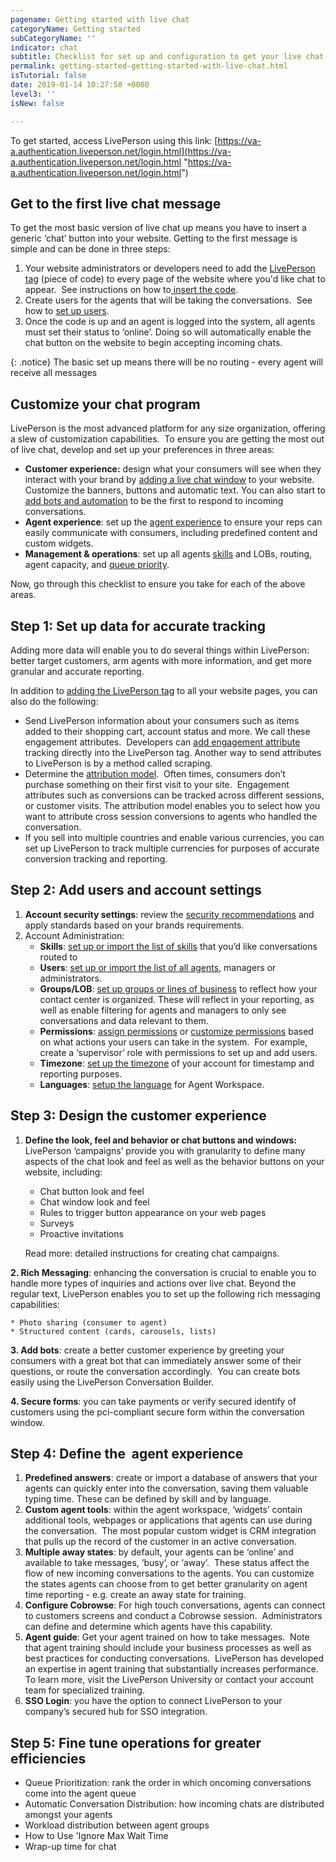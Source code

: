 ```yaml
---
pagename: Getting started with live chat
categoryName: Getting started
subCategoryName: ''
indicator: chat
subtitle: Checklist for set up and configuration to get your live chat program running
permalink: getting-started-getting-started-with-live-chat.html
isTutorial: false
date: 2019-01-14 10:27:58 +0000
level3: ''
isNew: false

---
```

To get started, access LivePerson using this link: [https://va-a.authentication.liveperson.net/login.html](https://va-a.authentication.liveperson.net/login.html "https://va-a.authentication.liveperson.net/login.html")

## Get to the first live chat message

To get the most basic version of live chat up means you have to insert a generic ‘chat’ button into your website. Getting to the first message is simple and can be done in three steps:

1. Your website administrators or developers need to add the [LivePerson tag](getting-started-add-the-liveperson-tag-to-your-website.html) (piece of code) to every page of the website where you'd like chat to appear.  See instructions on how to[ insert the code](getting-started-add-the-liveperson-tag-to-your-website.html).
2. Create users for the agents that will be taking the conversations.  See how to [set up users](admin-settings-create-and-manage-users.html).
3. Once the code is up and an agent is logged into the system, all agents must set their status to ‘online’. Doing so will automatically enable the chat button on the website to begin accepting incoming chats.

{: .notice} The basic set up means there will be no routing - every agent will receive all messages

## Customize your chat program

LivePerson is the most advanced platform for any size organization, offering a slew of customization capabilities.  To ensure you are getting the most out of live chat, develop and set up your preferences in three areas:

* **Customer experience:** design what your consumers will see when they interact with your brand by [adding a live chat window](messaging-channels-live-chat-add-live-chat-to-your-website.html) to your website. Customize the banners, buttons and automatic text. You can also start to [add bots and automation](getting-started-getting-started-with-bots.html) to be the first to respond to incoming conversations.
* **Agent experience**: set up the [agent experience](agent-manager-workspace-agent-tools-for-live-chat-agent-workspace-for-live-chat.html) to ensure your reps can easily communicate with consumers, including predefined content and custom widgets.
* **Management & operations**: set up all agents [skills](admin-settings-skills-groups-set-the-agent-group-hierarchy.html) and LOBs, routing, agent capacity, and [queue priority](contact-center-management-live-chat-operations-queue-prioritization-for-live-chat.html).

Now, go through this checklist to ensure you take for each of the above areas.

## Step 1: Set up data for accurate tracking

Adding more data will enable you to do several things within LivePerson: better target customers, arm agents with more information, and get more granular and accurate reporting.

In addition to [adding the LivePerson tag](getting-started-add-the-liveperson-tag-to-your-website.html) to all your website pages, you can also do the following:

* Send LivePerson information about your consumers such as items added to their shopping cart, account status and more. We call these engagement attributes.  Developers can [add engagement attribute](data-reporting-engagement-attributes-setting-up-engagement-attributes.html) tracking directly into the LivePerson tag. Another way to send attributes to LivePerson is by a method called scraping.
* Determine the [attribution model](data-reporting-engagement-attributes-attribution-model.html).  Often times, consumers don’t purchase something on their first visit to your site.  Engagement attributes such as conversions can be tracked across different sessions, or customer visits. The attribution model enables you to select how you want to attribute cross session conversions to agents who handled the conversation.
* If you sell into multiple countries and enable various currencies, you can set up LivePerson to track multiple currencies for purposes of accurate conversion tracking and reporting.

## Step 2: Add users and account settings

1. **Account security settings**: review the [security recommendations](security-regulations-security-account-security-recommendations.html) and apply standards based on your brands requirements.
2. Account Administration:
   * **Skills**: [set up or import the list of skills](admin-settings-skills-groups-set-the-agent-group-hierarchy.html) that you’d like conversations routed to
   * **Users**: [set up or import the list of all agents](admin-settings-create-and-manage-users.html), managers or administrators.
   * **Groups/LOB**: [set up groups or lines of business](contact-center-management-campaigns-campaign-settings.html) to reflect how your contact center is organized. These will reflect in your reporting, as well as enable filtering for agents and managers to only see conversations and data relevant to them.
   * **Permissions**: [assign permissions](admin-settings-permissions-assign-permissions.html) or [customize permissions](admin-settings-permissions-customize-permissions.html) based on what actions your users can take in the system.  For example, create a ‘supervisor’ role with permissions to set up and add users.
   * **Timezone**: [set up the timezone](admin-settings-set-the-time-zone.html) of your account for timestamp and reporting purposes.
   * **Languages**: [setup the language](admin-settings-supported-languages.html) for Agent Workspace.

## Step 3: Design the customer experience

1. **Define the look, feel and behavior or chat buttons and windows:** LivePerson ‘campaigns’ provide you with granularity to define many aspects of the chat look and feel as well as the behavior buttons on your website, including:
   * Chat button look and feel
   * Chat window look and feel
   * Rules to trigger button appearance on your web pages
   * Surveys
   * Proactive invitations

   Read more: detailed instructions for creating chat campaigns.

**2. Rich Messaging**: enhancing the conversation is crucial to enable you to handle more types of inquiries and actions over live chat. Beyond the regular text, LivePerson enables you to set up the following rich messaging capabilities:

    * Photo sharing (consumer to agent)
    * Structured content (cards, carousels, lists)

**3. Add bots**: create a better customer experience by greeting your consumers with a great bot that can immediately answer some of their questions, or route the conversation accordingly.  You can create bots easily using the LivePerson Conversation Builder.

**4. Secure forms**: you can take payments or verify secured identify of customers using the pci-compliant secure form within the conversation window.

## Step 4: Define the  agent experience

1. **Predefined answers**: create or import a database of answers that your agents can quickly enter into the conversation, saving them valuable typing time. These can be defined by skill and by language.
2. **Custom agent tools**: within the agent workspace, ‘widgets’ contain additional tools, webpages or applications that agents can use during the conversation.  The most popular custom widget is CRM integration that pulls up the record of the customer in an active conversation.
3. **Multiple away states**: by default, your agents can be ‘online’ and available to take messages, ‘busy’, or ‘away’.  These status affect the flow of new incoming conversations to the agents.  You can customize the states agents can choose from to get better granularity on agent time reporting - e.g. create an away state for training.
4. **Configure Cobrowse**: For high touch conversations, agents can connect to customers screens and conduct a Cobrowse session.  Administrators can define and determine which agents have this capability.
5. **Agent guide**: Get your agent trained on how to take messages.  Note that agent training should include your business processes as well as best practices for conducting conversations.  LivePerson has developed an expertise in agent training that substantially increases performance.  To learn more, visit the LivePerson University or contact your account team for specialized training.
6. **SSO Login**: you have the option to connect LivePerson to your company’s secured hub for SSO integration.

## Step 5: Fine tune operations for greater efficiencies

* Queue Prioritization: rank the order in which oncoming conversations come into the agent queue
* Automatic Conversation Distribution: how incoming chats are distributed amongst your agents
* Workload distribution between agent groups
* How to Use 'Ignore Max Wait Time
* Wrap-up time for chat